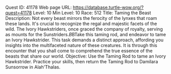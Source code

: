 Quest ID: 41178
Web page URL: https://database.turtle-wow.org/?quest=41178
Level: 10
Min Level: 10
Race: 512
Title: Taming the Beast
Description: Not every beast mirrors the ferocity of the lynxes that roam these lands. It's crucial to recognize the regal and majestic facets of the wild. The Ivory Hawkstriders, once graced the company of royalty, serving as mounts for the Sunstriders.$B$BTake this taming rod, and endeavor to tame an Ivory Hawkstrider. This task demands a distinct approach, affording you insights into the multifaceted nature of these creatures. It is through this encounter that you shall come to comprehend the true essence of the beasts that share our world.
Objective: Use the Taming Rod to tame an Ivory Hawkstrider. Practice your skills, then return the Taming Rod to Damilara Sunsorrow in Alah'Thalas.
